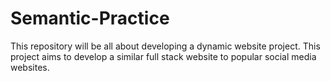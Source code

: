 # Semantic-Practice
This repository will be all about developing a dynamic website project. This project aims to develop a similar full stack website to popular social media websites.
